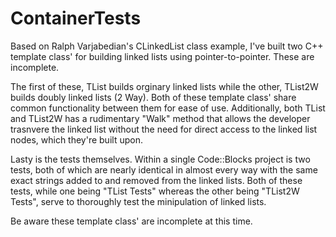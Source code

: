 # ContainerTests
Based on Ralph Varjabedian's CLinkedList class example, I've built two C++ template class' for building linked lists using pointer-to-pointer. These are incomplete.

The first of these, TList builds orginary linked lists while the other, TList2W builds doubly linked lists (2 Way). Both of these template class' share common functionality between them for ease of use. Additionally, both TList and TList2W has a rudimentary "Walk" method that allows the developer trasnvere the linked list without the need for direct access to the linked list nodes, which they're built upon.

Lasty is the tests themselves. Within a single Code::Blocks project is two tests, both of which are nearly identical in almost every way with the same exact strings added to and removed from the linked lists. Both of these tests, while one being "TList Tests" whereas the other being "TList2W Tests", serve to thoroughly test the minipulation of linked lists.

Be aware these template class' are incomplete at this time.
